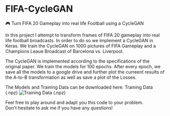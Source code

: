 # FIFA-CycleGAN
🎮 Turn FIFA 20 Gameplay into real life Football using a CycleGAN

In this project I attempt to transform frames of FIFA 20 gameplay into real life football broadcasts.
In order to do so we implement a CycleGAN in Keras.
We train the CycleGAN on 1000 pictures of FIFA Gameplay and a Champions Leaue Broadcast of Barcelona vs. Liverpool.


The CycleGAN is implemented according to the specifications of the original paper.
We train the models for 100 epochs. After every epoch, we save all the models to a google drive and further plot the curreent results of the A-to-B transformation as well as save a plot of the Losses.

The Models and Training Data can be downloaded here:
Training Data (.npz)
![Training Data (.npz)](https://drive.google.com/open?id=1sjmBlMgqrNDL4HCySr-x_FpNNa-ciSnk)


Feel free to play around and adapt you this code to your problem.  
Don't hesitate to ask me if you have any questions!


